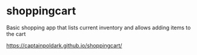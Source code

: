 # shoppingcart

Basic shopping app that lists current inventory and allows adding items to the cart

https://captainpoldark.github.io/shoppingcart/